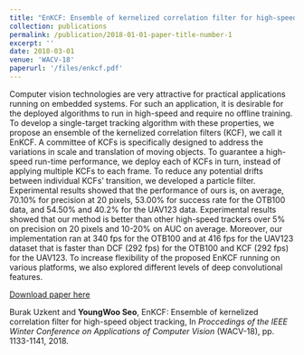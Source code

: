 ```yaml
---
title: "EnKCF: Ensemble of kernelized correlation filter for high-speed object tracking"
collection: publications
permalink: /publication/2018-01-01-paper-title-number-1
excerpt: ''
date: 2018-03-01
venue: 'WACV-18'
paperurl: '/files/enkcf.pdf'
---
```

Computer vision technologies are very attractive for practical applications running on embedded systems. For such an application, it is desirable for the deployed algorithms to run in high-speed and require no offline training. To develop a single-target tracking algorithm with these properties, we propose an ensemble of the kernelized correlation filters (KCF), we call it EnKCF. A committee of KCFs is specifically designed to address the variations in scale and translation of moving objects. To guarantee a high-speed run-time performance, we deploy each of KCFs in turn, instead of applying multiple KCFs to each frame. To reduce any potential drifts between individual KCFs’ transition, we developed a particle filter. Experimental results showed that the performance of ours is, on average, 70.10% for precision at 20 pixels, 53.00% for success rate for the OTB100 data, and 54.50% and 40.2% for the UAV123 data. Experimental results showed that our method is better than other high-speed trackers over 5% on precision on 20 pixels and 10-20% on AUC on average. Moreover, our implementation ran at 340 fps for the OTB100 and at 416 fps for the UAV123 dataset that is faster than DCF (292 fps) for the OTB100 and KCF (292 fps) for the UAV123. To increase flexibility of the proposed EnKCF running on various platforms, we also explored different levels of deep convolutional features.

[Download paper here](/files/enkcf.pdf)

Burak Uzkent and **YoungWoo Seo**, EnKCF: Ensemble of kernelized correlation filter for high-speed object tracking, In <i>Proccedings of the IEEE Winter Conference on Applications of Computer Vision</i> (WACV-18), pp. 1133-1141, 2018.